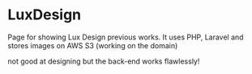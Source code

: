 # LuxDesign

Page for showing Lux Design previous works. It uses PHP, Laravel and stores images on AWS S3
(working on the domain)




not good at designing but the back-end works flawlessly!
